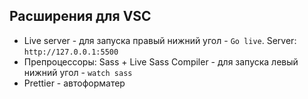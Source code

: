 ## Расширения для VSC

* Live server - для запуска правый нижний угол - `Go live`. Server: `http://127.0.0.1:5500`
* Препроцессоры: Sass + Live Sass Compiler - для запуска левый нижний угол - `watch sass`
* Prettier - автоформатер
